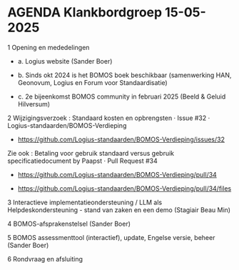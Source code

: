 
# AGENDA Klankbordgroep 15-05-2025

1	Opening en mededelingen

- a.	Logius website (Sander Boer)

- b.	Sinds okt 2024 is het BOMOS boek beschikbaar (samenwerking HAN, Geonovum, Logius en Forum voor Standaardisatie)

- c.	2e bijeenkomst BOMOS community in februari 2025 (Beeld & Geluid Hilversum) 


2 Wijzigingsverzoek : Standaard kosten en opbrengsten · Issue #32 · Logius-standaarden/BOMOS-Verdieping
- https://github.com/Logius-standaarden/BOMOS-Verdieping/issues/32

Zie ook : Betaling voor gebruik standaard versus gebruik specificatiedocument by Paapst · Pull Request #34

- https://github.com/Logius-standaarden/BOMOS-Verdieping/pull/34

- https://github.com/Logius-standaarden/BOMOS-Verdieping/pull/34/files


3	Interactieve implementatieondersteuning / LLM als Helpdeskondersteuning - stand van zaken en een demo (Stagiair Beau Min)

4	BOMOS-afsprakenstelsel (Sander Boer)

5	BOMOS assessmenttool (interactief), update, Engelse versie, beheer (Sander Boer)

6	Rondvraag en afsluiting
